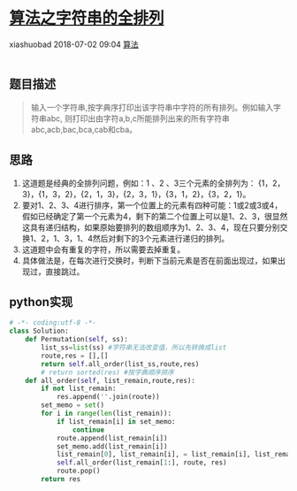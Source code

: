 <div class="blog-article">
    <h1><a href="p.html?p=算法/算法之字符串的全排列" class="title">算法之字符串的全排列</a></h1>
    <span class="author">xiashuobad</span>
    <span class="time">2018-07-02 09:04</span>
    <span><a href="tags.html?t=算法" class="tag">算法</a></span>
    </div>
<br/>

## 题目描述 ##
> 输入一个字符串,按字典序打印出该字符串中字符的所有排列。例如输入字符串abc,
则打印出由字符a,b,c所能排列出来的所有字符串abc,acb,bac,bca,cab和cba。
## 思路 ##
1. 这道题是经典的全排列问题，例如：1 、2 、3三个元素的全排列为：
{1，2，3}，{1，3，2}，{2，1，3}，{2，3，1}，{3，1，2}，{3，2，1}。
2. 要对1、2、3、4进行排序，第一个位置上的元素有四种可能：1或2或3或4，假如已经确定了第一个元素为4，剩下的第二个位置上可以是1、2、3，很显然这具有递归结构，如果原始要排列的数组顺序为1、2、3、4，现在只要分别交换1、2，1、3，1、4然后对剩下的3个元素进行递归的排列。
3. 这道题中会有重复的字符，所以需要去掉重复。
4. 具体做法是，在每次进行交换时，判断下当前元素是否在前面出现过，如果出现过，直接跳过。

## python实现 ##
```python
# -*- coding:utf-8 -*-
class Solution:
    def Permutation(self, ss):
        list_ss=list(ss) #字符串无法改变值，所以先转换成list
        route,res = [],[]
        return self.all_order(list_ss,route,res)
        # return sorted(res) #按字典顺序排序
    def all_order(self, list_remain,route,res):
        if not list_remain:
            res.append(''.join(route))
        set_memo = set()
        for i in range(len(list_remain)):
            if list_remain[i] in set_memo:
                continue
            route.append(list_remain[i])
            set_memo.add(list_remain[i])
            list_remain[0], list_remain[i], = list_remain[i], list_remain[0]
            self.all_order(list_remain[1:], route, res)
            route.pop()
        return res

```